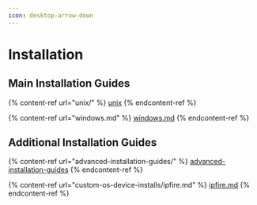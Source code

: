 ```yaml
---
icon: desktop-arrow-down
---
```


# Installation

## Main Installation Guides

{% content-ref url="unix/" %}
[unix](unix/)
{% endcontent-ref %}

{% content-ref url="windows.md" %}
[windows.md](windows.md)
{% endcontent-ref %}

## Additional Installation Guides

{% content-ref url="advanced-installation-guides/" %}
[advanced-installation-guides](advanced-installation-guides/)
{% endcontent-ref %}

{% content-ref url="custom-os-device-installs/ipfire.md" %}
[ipfire.md](custom-os-device-installs/ipfire.md)
{% endcontent-ref %}
